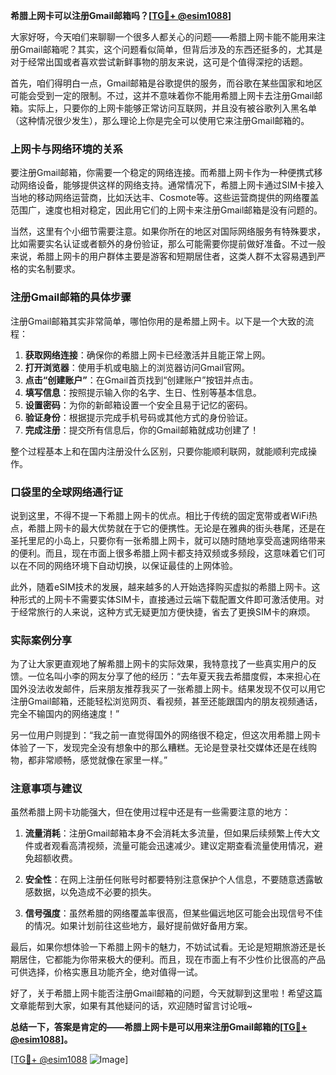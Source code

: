 **希腊上网卡可以注册Gmail邮箱吗？[[TG💪+ @esim1088](https://t.me/s/esim1088)]**

大家好呀，今天咱们来聊聊一个很多人都关心的问题——希腊上网卡能不能用来注册Gmail邮箱呢？其实，这个问题看似简单，但背后涉及的东西还挺多的，尤其是对于经常出国或者喜欢尝试新鲜事物的朋友来说，这可是个值得深挖的话题。

首先，咱们得明白一点，Gmail邮箱是谷歌提供的服务，而谷歌在某些国家和地区可能会受到一定的限制。不过，这并不意味着你不能用希腊上网卡去注册Gmail邮箱。实际上，只要你的上网卡能够正常访问互联网，并且没有被谷歌列入黑名单（这种情况很少发生），那么理论上你是完全可以使用它来注册Gmail邮箱的。

### 上网卡与网络环境的关系

要注册Gmail邮箱，你需要一个稳定的网络连接。而希腊上网卡作为一种便携式移动网络设备，能够提供这样的网络支持。通常情况下，希腊上网卡通过SIM卡接入当地的移动网络运营商，比如沃达丰、Cosmote等。这些运营商提供的网络覆盖范围广，速度也相对稳定，因此用它们的上网卡来注册Gmail邮箱是没有问题的。

当然，这里有个小细节需要注意。如果你所在的地区对国际网络服务有特殊要求，比如需要实名认证或者额外的身份验证，那么可能需要你提前做好准备。不过一般来说，希腊上网卡的用户群体主要是游客和短期居住者，这类人群不太容易遇到严格的实名制要求。

### 注册Gmail邮箱的具体步骤

注册Gmail邮箱其实非常简单，哪怕你用的是希腊上网卡。以下是一个大致的流程：

1. **获取网络连接**：确保你的希腊上网卡已经激活并且能正常上网。
2. **打开浏览器**：使用手机或电脑上的浏览器访问Gmail官网。
3. **点击“创建账户”**：在Gmail首页找到“创建账户”按钮并点击。
4. **填写信息**：按照提示输入你的名字、生日、性别等基本信息。
5. **设置密码**：为你的新邮箱设置一个安全且易于记忆的密码。
6. **验证身份**：根据提示完成手机号码或其他方式的身份验证。
7. **完成注册**：提交所有信息后，你的Gmail邮箱就成功创建了！

整个过程基本上和在国内注册没什么区别，只要你能顺利联网，就能顺利完成操作。

### 口袋里的全球网络通行证

说到这里，不得不提一下希腊上网卡的优点。相比于传统的固定宽带或者WiFi热点，希腊上网卡的最大优势就在于它的便携性。无论是在雅典的街头巷尾，还是在圣托里尼的小岛上，只要你有一张希腊上网卡，就可以随时随地享受高速网络带来的便利。而且，现在市面上很多希腊上网卡都支持双频或多频段，这意味着它们可以在不同的网络环境下自动切换，以保证最佳的上网体验。

此外，随着eSIM技术的发展，越来越多的人开始选择购买虚拟的希腊上网卡。这种形式的上网卡不需要实体SIM卡，直接通过云端下载配置文件即可激活使用。对于经常旅行的人来说，这种方式无疑更加方便快捷，省去了更换SIM卡的麻烦。

### 实际案例分享

为了让大家更直观地了解希腊上网卡的实际效果，我特意找了一些真实用户的反馈。一位名叫小李的网友分享了他的经历：“去年夏天我去希腊度假，本来担心在国外没法收发邮件，后来朋友推荐我买了一张希腊上网卡。结果发现不仅可以用它注册Gmail邮箱，还能轻松浏览网页、看视频，甚至还能跟国内的朋友视频通话，完全不输国内的网络速度！”

另一位用户则提到：“我之前一直觉得国外的网络很不稳定，但这次用希腊上网卡体验了一下，发现完全没有想象中的那么糟糕。无论是登录社交媒体还是在线购物，都非常顺畅，感觉就像在家里一样。”

### 注意事项与建议

虽然希腊上网卡功能强大，但在使用过程中还是有一些需要注意的地方：

1. **流量消耗**：注册Gmail邮箱本身不会消耗太多流量，但如果后续频繁上传大文件或者观看高清视频，流量可能会迅速减少。建议定期查看流量使用情况，避免超额收费。
   
2. **安全性**：在网上注册任何账号时都要特别注意保护个人信息，不要随意透露敏感数据，以免造成不必要的损失。

3. **信号强度**：虽然希腊的网络覆盖率很高，但某些偏远地区可能会出现信号不佳的情况。如果计划前往这些地方，最好提前做好备用方案。

最后，如果你想体验一下希腊上网卡的魅力，不妨试试看。无论是短期旅游还是长期居住，它都能为你带来极大的便利。而且，现在市面上有不少性价比很高的产品可供选择，价格实惠且功能齐全，绝对值得一试。

好了，关于希腊上网卡能否注册Gmail邮箱的问题，今天就聊到这里啦！希望这篇文章能帮到大家，如果有其他疑问的话，欢迎随时留言讨论哦~

**总结一下，答案是肯定的——希腊上网卡是可以用来注册Gmail邮箱的[[TG💪+ @esim1088](https://t.me/s/esim1088)]。**

[[TG💪+ @esim1088](https://t.me/s/esim1088) ![Image](https://i.postimg.cc/4NQfJmqS/Snipaste-2025-05-13-00-14-12.png)]